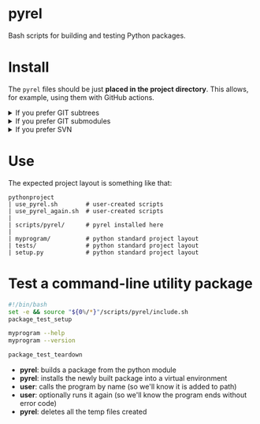 # pyrel

Bash scripts for building and testing Python packages.

# Install

The `pyrel` files should be just **placed in the project directory**. This allows, for example, 
using them with GitHub actions.

<details><summary>If you prefer GIT subtrees</summary><br/>

Create `/abc/pythonproject/scripts/pyrel`:

```bash
$ cd /abc/pythonproject
$ git subtree add --prefix scripts/pyrel https://github.com/rtmigo/pyrel master --squash
```

Update to latest version:
```bash
$ cd /abc/pythonproject
$ git subtree pull -m "update pyrel" --prefix scripts/pyrel https://github.com/rtmigo/pyrel master --squash
```

</details>

<details><summary>If you prefer GIT submodules</summary><br/>

Create `/abc/pythonproject/scripts/pyrel`:

```bash
$ cd /abc/pythonproject
$ git submodule add https://github.com/rtmigo/pyrel scripts/pyrel
```

Update to latest version:
```bash
$ cd /abc/pythonproject
$ git submodule update --remote
```

Remove if you change your mind:

```bash
$ cd /abc/pythonproject
$ git rm scripts/pyrel -f
$ rm -rf .git/modules/scripts/pyrel
```
</details>

<details><summary>If you prefer SVN</summary><br/>

Create `/abc/pythonproject/scripts/pyrel`:

```bash
$ cd /abc/pythonproject
$ svn export https://github.com/rtmigo/pyrel/trunk scripts/pyrel --force
```

Update with the same command.

</details>


# Use

The expected project layout is something like that:

```
pythonproject
| use_pyrel.sh        # user-created scripts
| use_pyrel_again.sh  # user-created scripts
| 
| scripts/pyrel/      # pyrel installed here
|
| myprogram/          # python standard project layout
| tests/              # python standard project layout
| setup.py            # python standard project layout
```


# Test a command-line utility package 

```bash
#!/bin/bash
set -e && source "${0%/*}"/scripts/pyrel/include.sh
package_test_setup

myprogram --help
myprogram --version

package_test_teardown
```

- **pyrel**: builds a package from the python module
- **pyrel**: installs the newly built package into a virtual environment
- **user**: calls the program by name (so we'll know it is added to path)
- **user**: optionally runs it again (so we'll know the program ends without error code)
- **pyrel**: deletes all the temp files created
